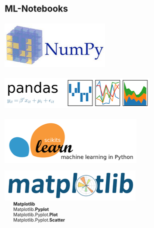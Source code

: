 # ML-Notebooks  
[![Image Alt Text](images/NumPy.png)](numpy)  
-------------------------------------------------------------------------------------------  
[![Image Alt Text](images/Pandas.png)](pandas)  
-------------------------------------------------------------------------------------------  
[![Image Alt Text](images/scikit-learn.png)](scikit-learn)  
-------------------------------------------------------------------------------------------  
[![Image Alt Text](images/Matplotlib.png)](matplotlib)  
&nbsp;&nbsp;&nbsp;&nbsp;&nbsp;&nbsp;&nbsp;<b>Matplotlib</b>  
&nbsp;&nbsp;&nbsp;&nbsp;&nbsp;&nbsp;&nbsp;Matplotlib.<b>Pyplot</b>  
&nbsp;&nbsp;&nbsp;&nbsp;&nbsp;&nbsp;&nbsp;Matplotlib.Pyplot.<b>Plot</b>  
&nbsp;&nbsp;&nbsp;&nbsp;&nbsp;&nbsp;&nbsp;Matplotlib.Pyplot.<b>Scatter</b>  
